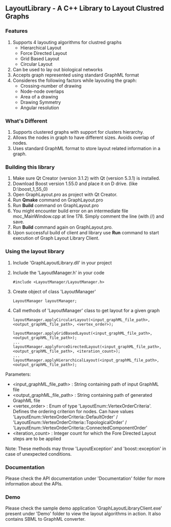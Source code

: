 ## LayoutLibrary - A C++ Library to Layout Clustred Graphs

### Features

1. Supports 4 layouting algorithms for clustred graphs
	* Hierarchical Layout
	* Force Directed Layout
	* Grid Based Layout
	* Circular Layout
2. Can be used to lay out biological networks
3. Accepts graph represented using standard GraphML format
4. Consideres the following factors while layouting the graph:
	* Crossing-number of drawing
	* Node-node overlaps
	* Area of a drawing
	* Drawing Symmetry
	* Angular resolution

### What's Different 

1. Supports clustered graphs with support for clusters hierarchy.
2. Allows the nodes in graph to have different sizes. Avoids overlap of nodes.
3. Uses standard GraphML format to store layout related information in a graph.

### Building this library

1. Make sure Qt Creator (version 3.1.2) with Qt (version 5.3.1) is installed.
2. Download Boost version 1.55.0 and place it on D drive. (like D:\boost_1_55_0)
3. Open GraphLayout.pro as project with Qt Creator.
4. Run **Qmake** command on GraphLayout.pro 
5. Run **Build** command on GraphLayout.pro
6. You might encounter build error on an intermediate file 
   moc_MainWindow.cpp at line 178. Simply comment the line (with //) and save.
7. Run **Build** command again on GraphLayout.pro.
8. Upon successful build of client and library use **Run**  command to start execution of Graph Layout Library Client. 
  
### Using the layout library

1. Include 'GraphLayoutLibrary.dll' in your project 
2. Include the 'LayoutManager.h' in your code
	
    ```$
    #include <LayoutManager/LayoutManager.h>
    ```
3. Create object of class 'LayoutManager'
	
    ```$
    LayoutManager layoutManager;
    ```
5. Call methods of 'LayoutManager' class to get layout for a given graph
	
    ```$
    layoutManager.applyCircularLayout(<input_graphML_file_path>, <output_graphML_file_path>, <vertex_order>);
    ```
    
    ```$
    layoutManager.applyGridBasedLayout(<input_graphML_file_path>, <output_graphML_file_path>);
    ...
    layoutManager.applyForceDirectedLayout(<input_graphML_file_path>, <output_graphML_file_path>, <iteration_count>);
    ...
    layoutManager.applyHierarchicalLayout(<input_graphML_file_path>, <output_graphML_file_path>);
    ```

Parameters:
    
- <input_graphML_file_path> : String containing path of input GraphML file
- <output_graphML_file_path> : String containing path of generated GraphML file
- <vertex_order> : Enum of type 'LayoutEnum::VertexOrderCriteria'. Defines the ordering criterion for nodes. Can have values 'LayoutEnum::VertexOrderCriteria::DefaultOrder' / 'LayoutEnum::VertexOrderCriteria::TopologicalOrder' / 'LayoutEnum::VertexOrderCriteria::ConnectedComponentOrder'
- <iteration_count> : Integer count for which the Fore Directed Layout steps are to be applied
    
Note: These methods may throw 'LayoutException' and 'boost::exception' in case of unexpected conditions.

###  Documentation
Please check the API documentation under 'Documentation' folder for more information about the APIs.

###  Demo
Please check the sample demo application 'GraphLayoutLibraryClient.exe' present under 'Demo' folder to view the layout algorithms in action. It also contains SBML to GraphML converter.